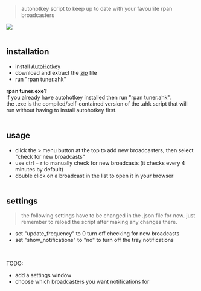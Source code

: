 > autohotkey script to keep up to date with your favourite rpan broadcasters   

<a href="url"><img src="https://i.imgur.com/Dtimf7V.png"></a><br></br>  

## installation  
- install [AutoHotkey](https://www.autohotkey.com)  
- download and extract the [zip](https://github.com/davebrny/rpan-tuner/archive/master.zip) file  
- run "rpan tuner.ahk"  

**rpan tuner.exe?**   
if you already have autohotkey installed then run "rpan tuner.ahk".  
the .exe is the compiled/self-contained version of the .ahk script that will run without having to install autohotkey first.   
&nbsp;

## usage  

- click the > menu button at the top to add new broadcasters, then select "check for new broadcasts"  
- use ctrl + r to manually check for new broadcasts (it checks every 4 minutes by default)  
- double click on a broadcast in the list to open it in your browser  
&nbsp;

## settings  

> the following settings have to be changed in the .json file for now. just remember to reload the script after making any changes there.  

- set "update_frequency" to 0 turn off checking for new broadcasts  
- set "show_notifications" to "no" to turn off the tray notifications  

&nbsp;  

TODO:   
- add a settings window  
- choose which broadcasters you want notifications for  
